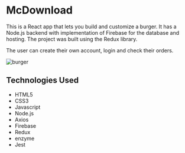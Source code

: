 # McDownload

This is a React app that lets you build and customize a burger. It has a Node.js backend with implementation of Firebase for the database and hosting. The project was built using the Redux library.

The user can create their own account, login and check their orders.

![burger](https://user-images.githubusercontent.com/61431197/94928644-ab608100-04cc-11eb-8ca7-89fc6dd91ab1.png)

## Technologies Used

- HTML5
- CSS3
- Javascript
- Node.js
- Axios
- Firebase
- Redux
- enzyme
- Jest
